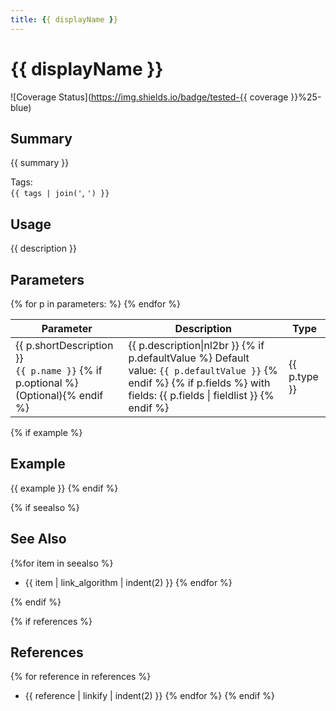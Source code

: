 ```yaml
---
title: {{ displayName }}
---
```


[comment]: # (Autogenerated - Do Not Edit This File)

# {{ displayName }}
![Coverage Status](https://img.shields.io/badge/tested-{{ coverage }}%25-blue)

## Summary

{{ summary }}

<p>Tags:<br/><code>{{ tags | join('</code>, <code>') }}</code></p>

## Usage

{{ description }}

## Parameters

<table>
    <thead>
        <tr>
            <th>Parameter</th>
            <th>Description</th>
            <th>Type</th>
        </tr>
    </thead>
    <tbody>
{% for p in parameters: %}
        <tr>
            <td>
                {{ p.shortDescription }}</br>
                <code>{{ p.name }}</code>
                {% if p.optional %}(Optional){% endif %}
            </td>
            <td>
                {{ p.description|nl2br }}
                {% if p.defaultValue %}
                Default value: <code>{{ p.defaultValue }}</code>
                {% endif %}
                {% if p.fields %}
                with fields: {{ p.fields | fieldlist }}
                {% endif %}
            </td>
            <td>
                {{ p.type }}
            </td>
        </tr>
{% endfor %}
    </tbody>
</table>

{% if example %}
## Example

{{ example }}
{% endif %}

{% if seealso %}
## See Also

{%for item in seealso %}
- {{ item | link_algorithm | indent(2) }}
{% endfor %}

{% endif %}

{% if references %}
## References
{% for reference in references %}
- {{ reference | linkify | indent(2) }}
{% endfor %}
{% endif %}